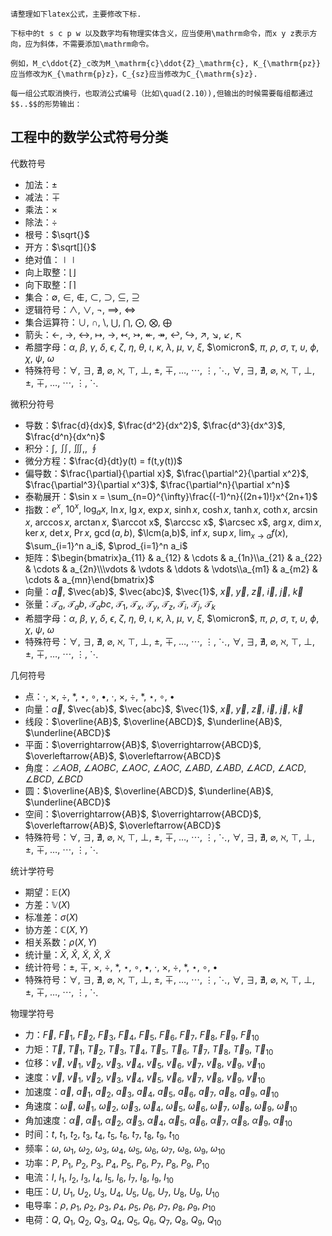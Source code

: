 
```chatgpt
请整理如下latex公式，主要修改下标.

下标中的t s c p w 以及数字均有物理实体含义，应当使用\mathrm命令，而x y z表示方向，应为斜体，不需要添加\mathrm命令。

例如，M_c\ddot{Z}_c改为M_\mathrm{c}\ddot{Z}_\mathrm{c}, K_{\mathrm{pz}}应当修改为K_{\mathrm{p}z}，C_{sz}应当修改为C_{\mathrm{s}z}.

每一组公式取消换行，也取消公式编号（比如\quad(2.10）),但输出的时候需要每组都通过$$..$$的形势输出：
```

## 工程中的数学公式符号分类

代数符号
  - 加法：$\pm$
  - 减法：$\mp$
  - 乘法：$\times$
  - 除法：$\div$
  - 根号：$\sqrt{}$
  - 开方：$\sqrt[]{}$
  - 绝对值：$\mid{} \mid$
  - 向上取整：$\lfloor{} \rfloor$
  - 向下取整：$\lceil{} \rceil$
  - 集合：$\emptyset$, $\in$, $\notin$, $\subset$, $\supset$, $\subseteq$, $\supseteq$
  - 逻辑符号：$\land$, $\lor$, $\lnot$, $\implies$, $\iff$
  - 集合运算符：$\cup$, $\cap$, $\setminus$, $\bigcup$, $\bigcap$, $\bigodot$, $\bigotimes$, $\bigoplus$    
  - 箭头：$\leftarrow$, $\rightarrow$, $\leftrightarrow$, $\mapsto$, $\to$, $\leftarrowtail$, $\rightarrowtail$, $\twoheadleftarrow$, $\twoheadrightarrow$, $\hookleftarrow$, $\hookrightarrow$, $\nearrow$, $\searrow$, $\swarrow$, $\nwarrow$
  - 希腊字母：$\alpha$, $\beta$, $\gamma$, $\delta$, $\epsilon$, $\zeta$, $\eta$, $\theta$, $\iota$, $\kappa$, $\lambda$, $\mu$, $\nu$, $\xi$, $\omicron$, $\pi$, $\rho$, $\sigma$, $\tau$, $\upsilon$, $\phi$, $\chi$, $\psi$, $\omega$    
  - 特殊符号：$\forall$, $\exists$, $\nexists$, $\varnothing$, $\aleph$, $\top$, $\bot$, $\pm$, $\mp$, $\ldots$, $\cdots$, $\vdots$, $\ddots$, $\forall$, $\exists$, $\nexists$, $\varnothing$, $\aleph$, $\top$, $\bot$, $\pm$, $\mp$, $\ldots$, $\cdots$, $\vdots$, $\ddots$

微积分符号
  - 导数：$\frac{d}{dx}$, $\frac{d^2}{dx^2}$, $\frac{d^3}{dx^3}$, $\frac{d^n}{dx^n}$
  - 积分：$\int$, $\iint$, $\iiint$,, $\oint$
  - 微分方程：$\frac{d}{dt}y(t) = f(t,y(t))$
  - 偏导数：$\frac{\partial}{\partial x}$, $\frac{\partial^2}{\partial x^2}$, $\frac{\partial^3}{\partial x^3}$, $\frac{\partial^n}{\partial x^n}$
  - 泰勒展开：$\sin x = \sum_{n=0}^{\infty}\frac{(-1)^n}{(2n+1)!}x^{2n+1}$
  - 指数：$e^x$, $10^x$, $\log_a x$, $\ln x$, $\lg x$, $\exp x$, $\sinh x$, $\cosh x$, $\tanh x$, $\coth x$, $\arcsin x$, $\arccos x$, $\arctan x$, $\arccot x$, $\arccsc x$, $\arcsec x$, $\arg x$, $\dim x$, $\ker x$, $\det x$, $\Pr x$, $\gcd(a,b)$, $\lcm(a,b)$, $\inf x$, $\sup x$, $\lim_{x\to a}f(x)$, $\sum_{i=1}^n a_i$, $\prod_{i=1}^n a_i$
  - 矩阵：$\begin{bmatrix}a_{11} & a_{12} & \cdots & a_{1n}\\a_{21} & a_{22} & \cdots & a_{2n}\\\vdots & \vdots & \ddots & \vdots\\a_{m1} & a_{m2} & \cdots & a_{mn}\end{bmatrix}$
  - 向量：$\vec{a}$, $\vec{ab}$, $\vec{abc}$, $\vec{1}$, $\vec{x}$, $\vec{y}$, $\vec{z}$, $\vec{i}$, $\vec{j}$, $\vec{k}$
  - 张量：$\mathcal{T}_a$, $\mathcal{T}_ab$, $\mathcal{T}_abc$, $\mathcal{T}_1$, $\mathcal{T}_x$, $\mathcal{T}_y$, $\mathcal{T}_z$, $\mathcal{T}_i$, $\mathcal{T}_j$, $\mathcal{T}_k$
  - 希腊字母：$\alpha$, $\beta$, $\gamma$, $\delta$, $\epsilon$, $\zeta$, $\eta$, $\theta$, $\iota$, $\kappa$, $\lambda$, $\mu$, $\nu$, $\xi$, $\omicron$, $\pi$, $\rho$, $\sigma$, $\tau$, $\upsilon$, $\phi$, $\chi$, $\psi$, $\omega$    
  - 特殊符号：$\forall$, $\exists$, $\nexists$, $\varnothing$, $\aleph$, $\top$, $\bot$, $\pm$, $\mp$, $\ldots$, $\cdots$, $\vdots$, $\ddots$, $\forall$, $\exists$, $\nexists$, $\varnothing$, $\aleph$, $\top$, $\bot$, $\pm$, $\mp$, $\ldots$, $\cdots$, $\vdots$, $\ddots$

几何符号
  - 点：$\cdot$, $\times$, $\div$, $\ast$, $\star$, $\circ$, $\bullet$, $\cdot$, $\times$, $\div$, $\ast$, $\star$, $\circ$, $\bullet$
  - 向量：$\vec{a}$, $\vec{ab}$, $\vec{abc}$, $\vec{1}$, $\vec{x}$, $\vec{y}$, $\vec{z}$, $\vec{i}$, $\vec{j}$, $\vec{k}$
  - 线段：$\overline{AB}$, $\overline{ABCD}$, $\underline{AB}$, $\underline{ABCD}$
  - 平面：$\overrightarrow{AB}$, $\overrightarrow{ABCD}$, $\overleftarrow{AB}$, $\overleftarrow{ABCD}$
  - 角度：$\angle AOB$, $\angle AOBC$, $\angle AOC$, $\angle AOC$, $\angle ABD$, $\angle ABD$, $\angle ACD$, $\angle ACD$, $\angle BCD$, $\angle BCD$
  - 圆：$\overline{AB}$, $\overline{ABCD}$, $\underline{AB}$, $\underline{ABCD}$
  - 空间：$\overrightarrow{AB}$, $\overrightarrow{ABCD}$, $\overleftarrow{AB}$, $\overleftarrow{ABCD}$
  - 特殊符号：$\forall$, $\exists$, $\nexists$, $\varnothing$, $\aleph$, $\top$, $\bot$, $\pm$, $\mp$, $\ldots$, $\cdots$, $\vdots$, $\ddots$, $\forall$, $\exists$, $\nexists$, $\varnothing$, $\aleph$, $\top$, $\bot$, $\pm$, $\mp$, $\ldots$, $\cdots$, $\vdots$, $\ddots$

统计学符号
  - 期望：$\mathbb{E}(X)$
  - 方差：$\mathbb{V}(X)$
  - 标准差：$\sigma(X)$
  - 协方差：$\mathbb{C}(X,Y)$
  - 相关系数：$\rho(X,Y)$
  - 统计量：$\bar{X}$, $\hat{X}$, $\tilde{X}$, $\widehat{X}$, $\widetilde{X}$
  - 统计符号：$\pm$, $\mp$, $\times$, $\div$, $\ast$, $\star$, $\circ$, $\bullet$, $\cdot$, $\times$, $\div$, $\ast$, $\star$, $\circ$, $\bullet$
  - 特殊符号：$\forall$, $\exists$, $\nexists$, $\varnothing$, $\aleph$, $\top$, $\bot$, $\pm$, $\mp$, $\ldots$, $\cdots$, $\vdots$, $\ddots$, $\forall$, $\exists$, $\nexists$, $\varnothing$, $\aleph$, $\top$, $\bot$, $\pm$, $\mp$, $\ldots$, $\cdots$, $\vdots$, $\ddots$

物理学符号
  - 力：$\vec{F}$, $\vec{F}_1$, $\vec{F}_2$, $\vec{F}_3$, $\vec{F}_4$, $\vec{F}_5$, $\vec{F}_6$, $\vec{F}_7$, $\vec{F}_8$, $\vec{F}_9$, $\vec{F}_{10}$
  - 力矩：$\vec{T}$, $\vec{T}_1$, $\vec{T}_2$, $\vec{T}_3$, $\vec{T}_4$, $\vec{T}_5$, $\vec{T}_6$, $\vec{T}_7$, $\vec{T}_8$, $\vec{T}_9$, $\vec{T}_{10}$
  - 位移：$\vec{v}$, $\vec{v}_1$, $\vec{v}_2$, $\vec{v}_3$, $\vec{v}_4$, $\vec{v}_5$, $\vec{v}_6$, $\vec{v}_7$, $\vec{v}_8$, $\vec{v}_9$, $\vec{v}_{10}$
  - 速度：$\vec{v}$, $\vec{v}_1$, $\vec{v}_2$, $\vec{v}_3$, $\vec{v}_4$, $\vec{v}_5$, $\vec{v}_6$, $\vec{v}_7$, $\vec{v}_8$, $\vec{v}_9$, $\vec{v}_{10}$
  - 加速度：$\vec{a}$, $\vec{a}_1$, $\vec{a}_2$, $\vec{a}_3$, $\vec{a}_4$, $\vec{a}_5$, $\vec{a}_6$, $\vec{a}_7$, $\vec{a}_8$, $\vec{a}_9$, $\vec{a}_{10}$
  - 角速度：$\vec{\omega}$, $\vec{\omega}_1$, $\vec{\omega}_2$, $\vec{\omega}_3$, $\vec{\omega}_4$, $\vec{\omega}_5$, $\vec{\omega}_6$, $\vec{\omega}_7$, $\vec{\omega}_8$, $\vec{\omega}_9$, $\vec{\omega}_{10}$
  - 角加速度：$\vec{\alpha}$, $\vec{\alpha}_1$, $\vec{\alpha}_2$, $\vec{\alpha}_3$, $\vec{\alpha}_4$, $\vec{\alpha}_5$, $\vec{\alpha}_6$, $\vec{\alpha}_7$, $\vec{\alpha}_8$, $\vec{\alpha}_9$, $\vec{\alpha}_{10}$
  - 时间：$t$, $t_1$, $t_2$, $t_3$, $t_4$, $t_5$, $t_6$, $t_7$, $t_8$, $t_9$, $t_{10}$
  - 频率：$\omega$, $\omega_1$, $\omega_2$, $\omega_3$, $\omega_4$, $\omega_5$, $\omega_6$, $\omega_7$, $\omega_8$, $\omega_9$, $\omega_{10}$
  - 功率：$P$, $P_1$, $P_2$, $P_3$, $P_4$, $P_5$, $P_6$, $P_7$, $P_8$, $P_9$, $P_{10}$
  - 电流：$I$, $I_1$, $I_2$, $I_3$, $I_4$, $I_5$, $I_6$, $I_7$, $I_8$, $I_9$, $I_{10}$
  - 电压：$U$, $U_1$, $U_2$, $U_3$, $U_4$, $U_5$, $U_6$, $U_7$, $U_8$, $U_9$, $U_{10}$
  - 电导率：$\rho$, $\rho_1$, $\rho_2$, $\rho_3$, $\rho_4$, $\rho_5$, $\rho_6$, $\rho_7$, $\rho_8$, $\rho_9$, $\rho_{10}$
  - 电荷：$Q$, $Q_1$, $Q_2$, $Q_3$, $Q_4$, $Q_5$, $Q_6$, $Q_7$, $Q_8$, $Q_9$, $Q_{10}$ 
  
  